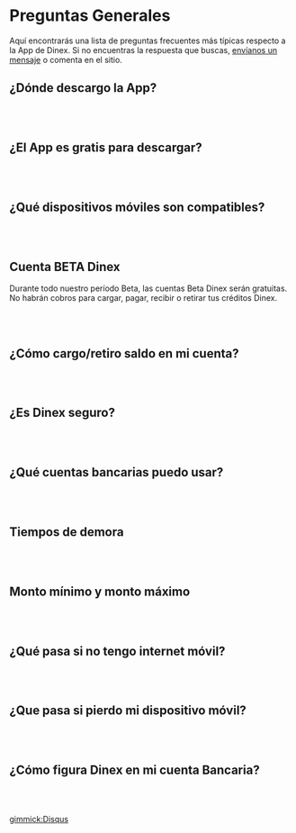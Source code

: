 # Preguntas Generales

Aquí encontrarás una lista de preguntas frecuentes más típicas respecto a la App de Dinex. Si no encuentras la respuesta que buscas, [envíanos un mensaje](solicitud.md) o comenta en el sitio.

## ¿Dónde descargo la App?  


<br><br>

## ¿El App es gratis para descargar?


<br><br>

## ¿Qué dispositivos móviles son compatibles?


<br><br>

## Cuenta BETA Dinex

Durante todo nuestro período Beta, las cuentas Beta Dinex serán gratuitas. No habrán cobros para cargar, pagar, recibir o retirar tus créditos Dinex.


<br><br>

## ¿Cómo cargo/retiro saldo en mi cuenta?


<br><br>

## ¿Es Dinex seguro?


<br><br>

## ¿Qué cuentas bancarias puedo usar?


<br><br>

## Tiempos de demora


<br><br>

## Monto mínimo y monto máximo


<br><br>

## ¿Qué pasa si no tengo internet móvil?


<br><br>

## ¿Que pasa si pierdo mi dispositivo móvil?


<br><br>

## ¿Cómo figura Dinex en mi cuenta Bancaria?


<br><br>

[gimmick:Disqus](dinexinfo)